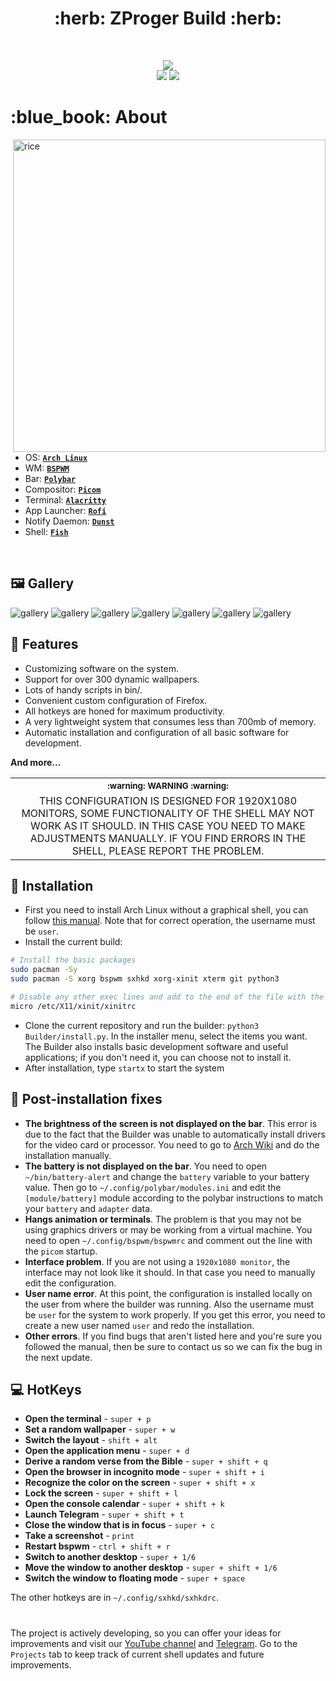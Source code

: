 <h1 align="center"> :herb: ZProger Build :herb: </h1>

<!-- BADGES -->
</br>

<p align="center">
  <img src="[https://img.shields.io/codeclimate/issues/Zproger/bspwm-dotfiles?style=for-the-badge](https://img.shields.io/github/issues/zproger/bspwm-dotfiles)">
  </br>
  <img src="[https://img.shields.io/github/languages/count/Zproger/bspwm-dotfiles?style=for-the-badge](https://img.shields.io/github/languages/count/zproger/bspwm-dotfiles)">
  <img src="https://img.shields.io/github/repo-size/Zproger/bspwm-dotfiles?style=for-the-badge">
  </br>
</p>

<!-- INFORMATION -->
<h1 align="left"> :blue_book: About</h1> 

<img src="demonstration/1.png" alt="rice" align="right" width="500px">

</br>

 - OS: [**`Arch Linux`**](https://archlinux.org/)
 - WM: [**`BSPWM`**](https://github.com/baskerville/bspwm)
 - Bar: [**`Polybar`**](https://github.com/polybar/polybar)
 - Compositor: [**`Picom`**](https://github.com/yshui/picom)
 - Terminal: [**`Alacritty`**](https://github.com/alacritty/alacritty)
 - App Launcher: [**`Rofi`**](https://github.com/davatorium/rofi)
 - Notify Daemon: [**`Dunst`**](https://github.com/dunst-project/dunst)
 - Shell: [**`Fish`**](https://github.com/fish-shell/fish-shell)

</br>


<!-- IMAGES -->
## 🖼️ Gallery
![gallery](demonstration/1.png)
![gallery](demonstration/2.png)
![gallery](demonstration/3.png)
![gallery](demonstration/4.png)
![gallery](demonstration/5.png)
![gallery](demonstration/6.png)
![gallery](demonstration/7.png)


<!-- FEATURES -->
## 🚀 Features
* Customizing software on the system.
* Support for over 300 dynamic wallpapers.
* Lots of handy scripts in bin/.
* Convenient custom configuration of Firefox.
* All hotkeys are honed for maximum productivity.
* A very lightweight system that consumes less than 700mb of memory.
* Automatic installation and configuration of all basic software for development.

**And more...**

<table align="center">
   <tr>
      <th align="center">
         <sup>:warning: WARNING :warning:</sup>
      </th>
   </tr>
   <tr>
      <td align="center">
        THIS CONFIGURATION IS DESIGNED FOR 1920X1080 MONITORS,
        SOME FUNCTIONALITY OF THE SHELL MAY NOT WORK AS IT SHOULD.
        IN THIS CASE YOU NEED TO MAKE ADJUSTMENTS MANUALLY.
        IF YOU FIND ERRORS IN THE SHELL, PLEASE REPORT THE PROBLEM.
   </tr>
   </table>


<!-- INSTALLATION -->
## :blue_book: Installation
* First you need to install Arch Linux without a graphical shell, you can follow [this manual](https://docs.google.com/document/d/1DPSu3DuQ9AJccGPLJgmWFuAi-u1_KsPsqcYHj_Wp870/edit?usp=sharing). Note that for correct operation, the username must be `user`.
* Install the current build:
```bash
# Install the basic packages
sudo pacman -Sy
sudo pacman -S xorg bspwm sxhkd xorg-xinit xterm git python3

# Disable any other exec lines and add to the end of the file with the line: exec bspwm
micro /etc/X11/xinit/xinitrc
```
* Clone the current repository and run the builder: `python3 Builder/install.py`. In the installer menu, select the items you want. The Builder also installs basic development software and useful applications; if you don't need it, you can choose not to install it.
* After installation, type `startx` to start the system


<!-- ERRORS -->
## :moyai: Post-installation fixes
* **The brightness of the screen is not displayed on the bar**. This error is due to the fact that the Builder was unable to automatically install drivers for the video card or processor. You need to go to [Arch Wiki](https://wiki.archlinux.org/) and do the installation manually.
* **The battery is not displayed on the bar**. You need to open `~/bin/battery-alert` and change the `battery` variable to your battery value. Then go to `~/.config/polybar/modules.ini` and edit the `[module/battery]` module according to the polybar instructions to match your `battery` and `adapter` data.
* **Hangs animation or terminals**. The problem is that you may not be using graphics drivers or may be working from a virtual machine. You need to open `~/.config/bspwm/bspwmrc` and comment out the line with the `picom` startup.
* **Interface problem**. If you are not using a `1920x1080 monitor`, the interface may not look like it should. In that case you need to manually edit the configuration.
* **User name error**. At this point, the configuration is installed locally on the user from where the builder was running. Also the username must be `user` for the system to work properly. If you get this error, you need to create a new user named `user` and redo the installation.
* **Other errors**. If you find bugs that aren't listed here and you're sure you followed the manual, then be sure to contact us so we can fix the bug in the next update.


<!-- HOTKEYS -->
## 💻 HotKeys
* **Open the terminal** - `super + p`
* **Set a random wallpaper** - `super + w`
* **Switch the layout** - `shift + alt`
* **Open the application menu** - `super + d`
* **Derive a random verse from the Bible** - `super + shift + q`
* **Open the browser in incognito mode** - `super + shift + i`
* **Recognize the color on the screen** - `super + shift + x`
* **Lock the screen** - `super + shift + l`
* **Open the console calendar** - `super + shift + k`
* **Launch Telegram** - `super + shift + t`
* **Close the window that is in focus** - `super + c`
* **Take a screenshot** - `print`
* **Restart bspwm** - `ctrl + shift + r`
* **Switch to another desktop** - `super + 1/6`
* **Move the window to another desktop** - `super + shift + 1/6`
* **Switch the window to floating mode** - `super + space`

The other hotkeys are in `~/.config/sxhkd/sxhkdrc`.

#

The project is actively developing, so you can offer your ideas for improvements and visit our [YouTube channel](https://youtube.com/@zproger) and [Telegram](https://t.me/codeblog8). Go to the `Projects` tab to keep track of current shell updates and future improvements.

